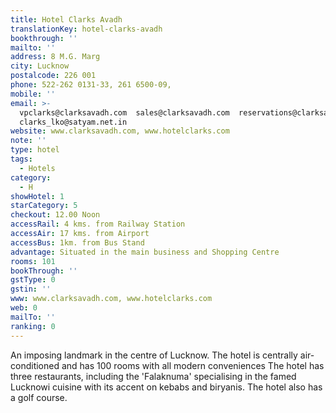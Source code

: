 ```yaml
---
title: Hotel Clarks Avadh
translationKey: hotel-clarks-avadh
bookthrough: ''
mailto: ''
address: 8 M.G. Marg
city: Lucknow
postalcode: 226 001
phone: 522-262 0131-33, 261 6500-09,
mobile: ''
email: >-
  vpclarks@clarksavadh.com  sales@clarksavadh.com  reservations@clarksavadh.com 
  clarks_lko@satyam.net.in  
website: www.clarksavadh.com, www.hotelclarks.com
note: ''
type: hotel
tags:
  - Hotels
category:
  - H
showHotel: 1
starCategory: 5
checkout: 12.00 Noon
accessRail: 4 kms. from Railway Station
accessAir: 17 kms. from Airport
accessBus: 1km. from Bus Stand
advantage: Situated in the main business and Shopping Centre
rooms: 101
bookThrough: ''
gstType: 0
gstin: ''
www: www.clarksavadh.com, www.hotelclarks.com
web: 0
mailTo: ''
ranking: 0
---
```







An imposing landmark in the centre of Lucknow. The hotel is centrally air-conditioned and has 100 rooms with all modern conveniences The hotel has three restaurants, including the 'Falaknuma' specialising in the famed Lucknowi cuisine with its accent on kebabs and biryanis. The hotel also has a golf course.